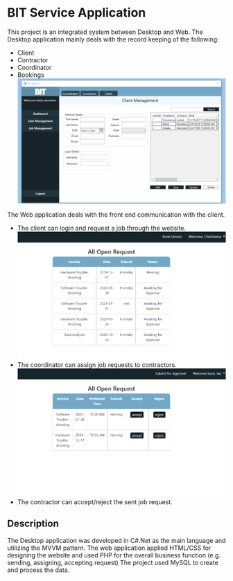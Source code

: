 # BIT Service Application

This project is an integrated system between Desktop and Web. 
The Desktop application mainly deals with the record keeping of the following:
- Client
- Contractor
- Coordinator
- Bookings
![BIT-Desktop](/git-imgs/bit-desktop.gif)

The Web application deals with the front end communication with the client.
- The client can login and request a job through the website.
![BIT-Web1](/git-imgs/bit-web-1.gif)
- The coordinator can assign job requests to contractors.
![BIT-Web2](/git-imgs/bit-web-2.gif)
- The contractor can accept/reject the sent job request.


## Description
The Desktop application was developed in C#.Net as the main language and utilizing the MVVM pattern. 
The web application applied HTML/CSS for designing the website and used PHP for the overall business function (e.g. sending, assigning, accepting request)
The project used MySQL to create and process the data.


